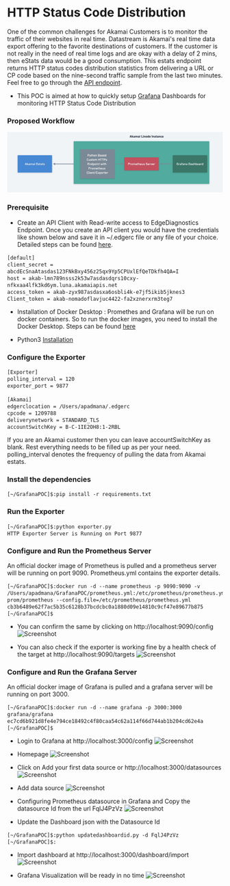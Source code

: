 # HTTP Status Code Distribution
One of the common challenges for Akamai Customers is to monitor the traffic of their websites in real time. Datastream is Akamai's real time data export offering to the favorite destinations of customers. If the customer is not really in the need of real time logs and are okay with a delay of 2 mins, then eStats data would be a good consumption. This estats endpoint returns HTTP status codes distribution statistics from delivering a URL or CP code based on the nine-second traffic sample from the last two minutes.
Feel free to go through the [API endpoint](https://techdocs.akamai.com/edge-diagnostics/reference/post-estats).

- This POC is aimed at how to quickly setup [Grafana](https://grafana.com/) Dashboards for monitoring HTTP Status Code Distribution

### Proposed Workflow
![Screenshot](images/arch.jpg)

### Prerequisite
- Create an API Client with Read-write access to EdgeDiagnostics Endpoint. Once you create an API client you would have the credentials like shown below and save it in ~/.edgerc file or any file of your choice. Detailed steps can be found [here](https://techdocs.akamai.com/developer/docs/set-up-authentication-credentials).
```
[default] 
client_secret = abcdEcSnaAtasdas123FNkBxy456z25qx9Yp5CPUxlEfQeTDkfh4QA=I 
host = akab-lmn789nsss2k53w7asdasdqrs10cxy-nfkxaa4lfk3kd6ym.luna.akamaiapis.net 
access_token = akab-zyx987asdasxa6osbli4k-e7jf5ikib5jknes3
Client_token = akab-nomadoflavjuc4422-fa2xznerxrm3teg7
```

- Installation of Docker Desktop : Promethes and Grafana will be run on docker containers. So to run the docker images, you need to install the Docker Desktop. Steps can be found [here](https://www.docker.com/products/docker-desktop/)

- Python3 [Installation](https://www.python.org/downloads/) 

### Configure the Exporter
```
[Exporter]
polling_interval = 120
exporter_port = 9877

[Akamai]
edgerclocation = /Users/apadmana/.edgerc
cpcode = 1209788
deliverynetwork = STANDARD_TLS
accountSwitchKey = B-C-1IE2OH8:1-2RBL
```
If you are an Akamai customer then you can leave accountSwitchKey as blank. Rest everything needs to be filled up as per your need.
polling_interval denotes the frequency of pulling the data from Akamai estats.

### Install the dependencies
```
[~/GrafanaPOC]$:pip install -r requirements.txt
```


### Run the Exporter
```
[~/GrafanaPOC]$:python exporter.py 
HTTP Exporter Server is Running on Port 9877
```

### Configure and Run the Prometheus Server
An official docker image of Prometheus is pulled and a prometheus server will be running on port 9090. Prometheus.yml contains the exporter details.
```
[~/GrafanaPOC]$:docker run -d --name prometheus -p 9090:9090 -v /Users/apadmana/GrafanaPOC/prometheus.yml:/etc/prometheus/prometheus.yml prom/prometheus --config.file=/etc/prometheus/prometheus.yml
cb3b6489e62f7ac5b35c6128b37bcdcbc0a1880d09e14810c9cf47e89677b875
[~/GrafanaPOC]$
```

- You can confirm the same by clicking on http://localhost:9090/config
![Screenshot](images/promconfig.png)

- You can also check if the exporter is working fine by a health check of the target at http://localhost:9090/targets
![Screenshot](images/promtargets.png)


### Configure and Run the Grafana Server
An official docker image of Grafana is pulled and a grafana server will be running on port 3000. 
```
[~/GrafanaPOC]$:docker run -d --name grafana -p 3000:3000 grafana/grafana
ec7cd6b921d8fe4e794ce18492c4f80caa54c62a114f66d744ab1b204cd62e4a
[~/GrafanaPOC]$
```

- Login to Grafana at http://localhost:3000/config
![Screenshot](images/grafanalogin.png)

- Homepage
![Screenshot](images/grafanahome.png)

- Click on Add your first data source or http://localhost:3000/datasources
![Screenshot](images/grafanadatasource.png)

- Add data source
![Screenshot](images/grafanaadddatasource.png)

- Configuring Prometheus datasource in Grafana and Copy the datasource Id from the url FqlJ4PzVz
![Screenshot](images/grafanaprometheus.png)

- Update the Dashboard json with the Datasource Id
```
[~/GrafanaPOC]$:python updatedashboardid.py -d FqlJ4PzVz
[~/GrafanaPOC]$:
```

- Import dashboard at http://localhost:3000/dashboard/import
![Screenshot](images/grafanaimport.png)

- Grafana Visualization will be ready in no time
![Screenshot](images/grafanadashboard.png)

